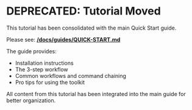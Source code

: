 # DEPRECATED: Tutorial Moved

This tutorial has been consolidated with the main Quick Start guide.

Please see: **[/docs/guides/QUICK-START.md](../guides/QUICK-START.md)**

The guide provides:

- Installation instructions
- The 3-step workflow
- Common workflows and command chaining
- Pro tips for using the toolkit

All content from this tutorial has been integrated into the main guide for better organization.
